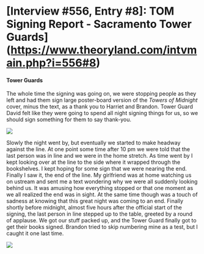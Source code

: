 # [Interview #556, Entry #8]: TOM Signing Report - Sacramento Tower Guards](https://www.theoryland.com/intvmain.php?i=556#8)

#### Tower Guards

The whole time the signing was going on, we were stopping people as they left and had them sign large poster-board version of the
*Towers of Midnight*
cover, minus the text, as a thank you to Harriet and Brandon. Tower Guard David felt like they were going to spend all night signing things for us, so we should sign something for them to say thank-you.

![](http://www.dragonmount.com/forums/uploads/1288998472/gallery_947_46_69781.jpg)

Slowly the night went by, but eventually we started to make headway against the line. At one point some time after 10 pm we were told that the last person was in line and we were in the home stretch. As time went by I kept looking over at the line to the side where it wrapped through the bookshelves. I kept hoping for some sign that we were nearing the end. Finally I saw it, the end of the line. My girlfriend was at home watching us on ustream and sent me a text wondering why we were all suddenly looking behind us. It was amusing how everything stopped or that one moment as we all realized the end was in sight. At the same time though was a touch of sadness at knowing that this great night was coming to an end. Finally shortly before midnight, almost five hours after the official start of the signing, the last person in line stepped up to the table, greeted by a round of applause. We got our stuff packed up, and the Tower Guard finally got to get their books signed. Brandon tried to skip numbering mine as a test, but I caught it one last time.

![](http://www.dragonmount.com/forums/uploads/1288998472/gallery_947_46_73260.jpg)

